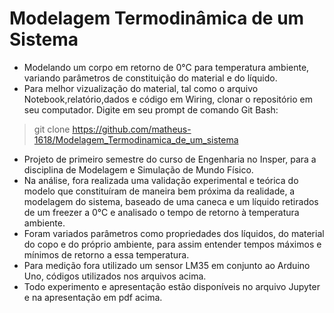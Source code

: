 # Modelagem Termodinâmica de um Sistema
* Modelando um corpo em retorno de 0°C para temperatura ambiente, variando parâmetros de constituição do material e do líquido.
* Para melhor vizualização do material, tal como o arquivo Notebook,relatório,dados e código em Wiring, clonar o repositório em seu computador.
Digite em seu prompt de comando Git Bash:
>git clone https://github.com/matheus-1618/Modelagem_Termodinamica_de_um_sistema
* Projeto de primeiro semestre do curso de Engenharia no Insper, para a disciplina de Modelagem e Simulação de Mundo Físico.
* Na análise, fora realizada uma validação experimental e teórica do modelo que constituíram de maneira bem próxima da realidade, a modelagem do sistema, baseado de uma caneca e um líquido retirados de um freezer a 0°C e analisado o tempo de retorno à temperatura ambiente.
* Foram variados parâmetros como propriedades dos líquidos, do material do copo e do próprio ambiente, para assim entender tempos máximos e mínimos de retorno a essa temperatura.
* Para medição fora utilizado um sensor LM35 em conjunto ao Arduino Uno, códigos utilizados nos arquivos acima.
* Todo experimento e apresentação estão disponíveis no arquivo Jupyter e na apresentação em pdf acima.
